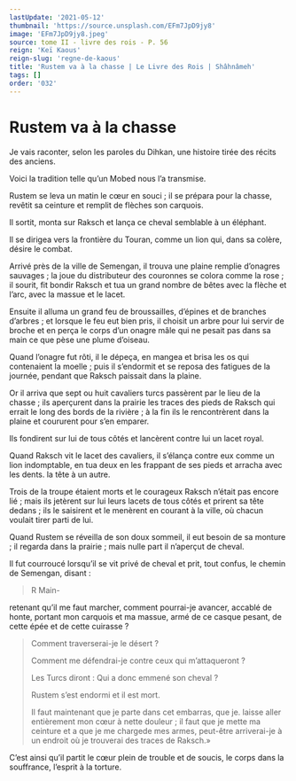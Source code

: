 ```yaml
---
lastUpdate: '2021-05-12'
thumbnail: 'https://source.unsplash.com/EFm7JpD9jy8'
image: 'EFm7JpD9jy8.jpeg'
source: tome II - livre des rois - P. 56
reign: 'Keï Kaous'
reign-slug: 'regne-de-kaous'
title: 'Rustem va à la chasse | Le Livre des Rois | Shâhnâmeh'
tags: []
order: '032'
---
```


# Rustem va à la chasse

Je vais raconter, selon les paroles du Dihkan, une histoire tirée des récits des anciens.

Voici la tradition telle qu’un Mobed nous l’a transmise.

Rustem se leva un matin le cœur en souci ; il se prépara pour la chasse, revêtit sa ceinture et remplit de flèches son carquois.

Il sortit, monta sur Raksch et lança ce cheval semblable à un éléphant.

Il se dirigea vers la frontière du Touran, comme un lion qui, dans sa colère, désire le combat.

Arrivé près de la ville de Semengan, il trouva une plaine remplie d’onagres sauvages ; la joue du distributeur des couronnes se colora comme la rose ; il sourit, fit bondir Raksch et tua un grand nombre de bêtes avec la flèche et l’arc, avec la massue et le lacet.

Ensuite il alluma un grand feu de broussailles, d’épines et de branches d’arbres ; et lorsque le feu eut bien pris, il choisit un arbre pour lui servir de broche et en perça le corps d’un onagre mâle qui ne pesait pas dans sa main ce que pèse une plume d’oiseau.

Quand l’onagre fut rôti, il le dépeça, en mangea et brisa les os qui contenaient la moelle ; puis il s’endormit et se reposa des fatigues de la journée, pendant que Raksch paissait dans la plaine.

Or il arriva que sept ou huit cavaliers turcs passèrent par le lieu de la chasse ; ils aperçurent dans la prairie les traces des pieds de Raksch qui errait le long des bords de la rivière ; à la fin ils le rencontrèrent dans la plaine et coururent pour s’en emparer.

Ils fondirent sur lui de tous côtés et lancèrent contre lui un lacet royal.

Quand Raksch vit le lacet des cavaliers, il s’élança contre eux comme un lion indomptable, en tua deux en les frappant de ses pieds et arracha avec les dents. la tête à un autre.

Trois de la troupe étaient morts et le courageux Raksch n’était pas encore lié ; mais ils jetèrent sur lui leurs lacets de tous côtés et prirent sa tête dedans ; ils le saisirent et le menèrent en courant à la ville, où chacun voulait tirer parti de lui.

Quand Rustem se réveilla de son doux sommeil, il eut besoin de sa monture ; il regarda dans la prairie ; mais nulle part il n’aperçut de cheval.

Il fut courroucé lorsqu’il se vit privé de cheval et prit, tout confus, le chemin de Semengan, disant :

> R Main-
>
> 
retenant qu’il me faut marcher, comment pourrai-je avancer, accablé de honte, portant mon carquois et ma massue, armé de ce casque pesant, de cette épée et de cette cuirasse ?
>
> Comment traverserai-je le désert ?
>
> Comment me défendrai-je contre ceux qui m’attaqueront ?
>
> Les Turcs diront : Qui a donc emmené son cheval ?
>
> Rustem s’est endormi et il est mort.
>
> Il faut maintenant que je parte dans cet embarras, que je. laisse aller entièrement mon cœur à nette douleur ; il faut que je mette ma ceinture et a que je me chargede mes armes, peut-être arriverai-je à un endroit où je trouverai des traces de Raksch.»

C’est ainsi qu’il partit le cœur plein de trouble et de soucis, le corps dans la souffrance, l’esprit à la torture.
